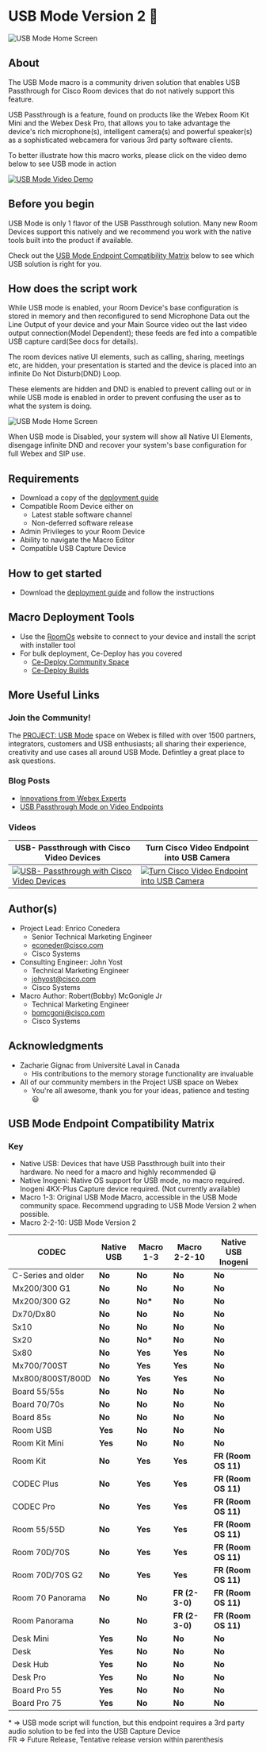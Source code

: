 # USB Mode Version 2 🎉

![USB Mode Home Screen](images/UsbMode_Home.png)

## About

The USB Mode macro is a community driven solution that enables USB Passthrough for Cisco Room devices that do not natively support this feature.

USB Passthrough is a feature, found on products like the Webex Room Kit Mini and the Webex Desk Pro, that allows you to take advantage the device's rich microphone(s), intelligent camera(s) and powerful speaker(s) as a sophisticated webcamera for various 3rd party software clients.

To better illustrate how this macro works, please click on the video demo below to see USB mode in action

[![USB Mode Video Demo](https://img.youtube.com/vi/fFKpSABTkDQ/0.jpg)](https://www.youtube.com/watch?v=fFKpSABTkDQ)

## Before you begin
USB Mode is only 1 flavor of the USB Passthrough solution. Many new Room Devices support this natively and we recommend you work with the native tools built into the product if available.

Check out the [USB Mode Endpoint Compatibility Matrix](#usb-mode-endpoint-compatibility-matrix) below to see which USB solution is right for you.

## How does the script work
While USB mode is enabled, your Room Device's base configuration is stored in memory and then reconfigured to send Microphone Data out the Line Output of your device and your Main Source video out the last video output connection(Model Dependent); these feeds are fed into a compatible USB capture card(See docs for details). 

The room devices native UI elements, such as calling, sharing, meetings etc, are hidden, your presentation is started and the device is placed into an infinite Do Not Disturb(DND) Loop.

These elements are hidden and DND is enabled to prevent calling out or in while USB mode is enabled in order to prevent confusing the user as to what the system is doing.

![USB Mode Home Screen](images/UsbMode_Enabled.png)

When USB mode is Disabled, your system will show all Native UI Elements, disengage infinite DND and recover your system's base configuration for full Webex and SIP use.

## Requirements
- Download a copy of the [deployment guide](https://github.com/CiscoDevNet/roomdevices-macros-samples/raw/master/USB%20Mode%20Version%202/USB%20Mode%20V2%20Guides.zip)
- Compatible Room Device either on
  - Latest stable software channel
  - Non-deferred software release
- Admin Privileges to your Room Device
- Ability to navigate the Macro Editor
- Compatible USB Capture Device

## How to get started
- Download the [deployment guide](https://github.com/CiscoDevNet/roomdevices-macros-samples/raw/master/USB%20Mode%20Version%202/USB%20Mode%20V2%20Guides.zip) and follow the instructions

## Macro Deployment Tools
- Use the [RoomOs](https://roomos.cisco.com/macros) website to connect to your device and install the script with installer tool
- For bulk deployment, Ce-Deploy has you covered
  - [Ce-Deploy Community Space](https://eurl.io/#SJWfk6qUV)
  - [Ce-Deploy Builds](https://github.com/voipnorm/CE-Deploy/releases/)

## More Useful Links
### Join the Community!
The [PROJECT: USB Mode](https://eurl.io/#L6Rcn39Rn) space on Webex is filled with over 1500 partners, integrators, customers and USB enthusiasts; all sharing their experience, creativity and use cases all around USB Mode. Defintley a great place to ask questions.

### Blog Posts

  - [Innovations from Webex Experts](https://blog.webex.com/webex-devices/innovations-from-webex-experts-making-devices-even-better/)
  - [USB Passthrough Mode on Video Endpoints](https://gblogs.cisco.com/ch-tech/usb-passthrough-mode-on-video-endpoints/)
### Videos

| USB- Passthrough with Cisco Video Devices | Turn Cisco Video Endpoint into USB Camera |
| ------------------ | ---------- |
| [![USB- Passthrough with Cisco Video Devices](https://img.youtube.com/vi/R5Hde9Zvbvw/0.jpg)](https://www.youtube.com/watch?v=R5Hde9Zvbvw) | [![Turn Cisco Video Endpoint into USB Camera](https://img.youtube.com/vi/ta4OZ0_wbVQ/0.jpg)](https://www.youtube.com/watch?v=ta4OZ0_wbVQ) |


## Author(s)
- Project Lead: Enrico Conedera
  - Senior Technical Marketing Engineer
  - econeder@cisco.com
  - Cisco Systems
- Consulting Engineer: John Yost
  - Technical Marketing Engineer
  - johyost@cisco.com
  - Cisco Systems
- Macro Author: Robert(Bobby) McGonigle Jr
  - Technical Marketing Engineer
  - bomcgoni@cisco.com
  - Cisco Systems

## Acknowledgments
- Zacharie Gignac from Université Laval in Canada
  - His contributions to the memory storage functionality are invaluable
- All of our community members in the Project USB space on Webex
  - You're all awesome, thank you for your ideas, patience and testing 😃

## USB Mode Endpoint Compatibility Matrix
### Key
- Native USB: Devices that have USB Passthrough built into their hardware. No need for a macro and highly recommended 😃
- Native Inogeni: Native OS support for USB mode, no macro required. Inogeni 4KX-Plus Capture device required. (Not currently available)
- Macro 1-3: Original USB Mode Macro, accessible in the USB Mode community space. Recommend upgrading to USB Mode Version 2 when possible.
- Macro 2-2-10: USB Mode Version 2


| CODEC              | Native USB | Macro 1-3 | Macro    2-2-10 | Native USB Inogeni  |
| ------------------ | ---------- | --------- | --------------- | ------------------- |
| C-Series and older | **No**     | **No**    | **No**          | **No**              |
| Mx200/300 G1       | **No**     | **No**    | **No**          | **No**              |
| Mx200/300 G2       | **No**     | **No\***  | **No**          | **No**              |
| Dx70/Dx80          | **No**     | **No**    | **No**          | **No**              |
| Sx10               | **No**     | **No**    | **No**          | **No**              |
| Sx20               | **No**     | **No\***  | **No**          | **No**              |
| Sx80               | **No**     | **Yes**   | **Yes**         | **No**              |
| Mx700/700ST        | **No**     | **Yes**   | **Yes**         | **No**              |
| Mx800/800ST/800D   | **No**     | **Yes**   | **Yes**         | **No**              |
| Board 55/55s       | **No**     | **No**    | **No**          | **No**              |
| Board 70/70s       | **No**     | **No**    | **No**          | **No**              |
| Board 85s          | **No**     | **No**    | **No**          | **No**              |
| Room USB           | **Yes**    | **No**    | **No**          | **No**              |
| Room Kit Mini      | **Yes**    | **No**    | **No**          | **No**              |
| Room Kit           | **No**     | **Yes**   | **Yes**         | **FR (Room OS 11)** |
| CODEC Plus         | **No**     | **Yes**   | **Yes**         | **FR (Room OS 11)** |
| CODEC Pro          | **No**     | **Yes**   | **Yes**         | **FR (Room OS 11)** |
| Room 55/55D        | **No**     | **Yes**   | **Yes**         | **FR (Room OS 11)** |
| Room 70D/70S       | **No**     | **Yes**   | **Yes**         | **FR (Room OS 11)** |
| Room 70D/70S G2    | **No**     | **Yes**   | **Yes**         | **FR (Room OS 11)** |
| Room 70 Panorama   | **No**     | **No**    | **FR (2-3-0)**  | **FR (Room OS 11)** |
| Room Panorama      | **No**     | **No**    | **FR (2-3-0)**  | **FR (Room OS 11)** |
| Desk Mini          | **Yes**    | **No**    | **No**          | **No**              |
| Desk               | **Yes**    | **No**    | **No**          | **No**              |
| Desk Hub           | **Yes**    | **No**    | **No**          | **No**              |
| Desk Pro           | **Yes**    | **No**    | **No**          | **No**              |
| Board Pro 55       | **Yes**    | **No**    | **No**          | **No**              |
| Board Pro 75       | **Yes**    | **No**    | **No**          | **No**              |

\* => USB mode script will function, but this endpoint requires a 3rd party audio solution to be fed into the USB Capture Device<br />
FR => Future Release, Tentative release version within parenthesis
